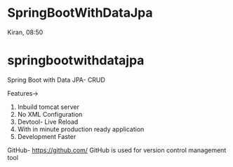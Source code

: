 # SpringBootWithDataJpa
Kiran, 08:50
# springbootwithdatajpa
Spring Boot with Data JPA- CRUD

Features->
1. Inbuild tomcat server
2. No XML Configuration
3. Devtool- Live Reload
4. With in minute production ready application
5. Development Faster

GitHub- https://github.com/
GitHub is used for version control management tool
